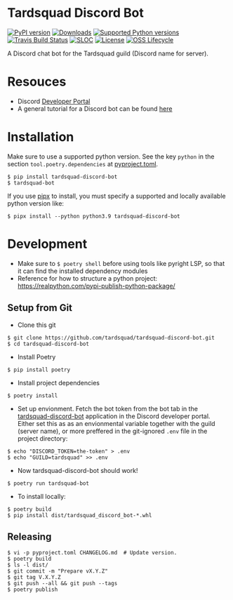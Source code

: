 # Tardsquad Discord Bot
[![PyPI version](https://badge.fury.io/py/tardsquad-discord-bot.svg)](https://badge.fury.io/py/tardsquad-discord-bot)
[![Downloads](https://pepy.tech/badge/tardsquad-discord-bot)](https://pepy.tech/project/tardsquad-discord-bot)
[![Supported Python versions](https://img.shields.io/pypi/pyversions/tardsquad-discord-bot)](#)
[![Travis Build Status](https://img.shields.io/travis/com/tardsquad/tardsquad-discord-bot/master?logo=travis)](https://app.travis-ci.com/github/tardsquad/tardsquad-discord-bot)
[![SLOC](https://img.shields.io/tokei/lines/github/tardsquad/tardsquad-discord-bot)](#)
[![License](https://img.shields.io/pypi/l/tardsquad-discord-bot)](https://github.com/tardsquad/tardsquad-discord-bot/blob/master/LICENSE)
[![OSS Lifecycle](https://img.shields.io/osslifecycle/tardsquad/tardsquad-discord-bot)](https://github.com/Netflix/osstracker)

A Discord chat bot for the Tardsquad guild (Discord name for server).

# Resouces
* Discord [Developer Portal](https://discordapp.com/developers/applications)
* A general tutorial for a Discord bot can be found [here](https://realpython.com/how-to-make-a-discord-bot-python/)

# Installation
Make sure to use a supported python version. See the key `python` in the section `tool.poetry.dependencies` at [pyproject.toml](https://github.com/tardsquad/tardsquad-discord-bot/blob/master/pyproject.toml).

```console
$ pip install tardsquad-discord-bot
$ tardsquad-bot
```

If you use [pipx](https://pypi.org/project/pipx/) to install, you must specify a supported and locally available python version like:

```console
$ pipx install --python python3.9 tardsquad-discord-bot
```

# Development
* Make sure to `$ poetry shell` before using tools like pyright LSP, so that it can find the installed dependency modules
* Reference for how to structure a python project: https://realpython.com/pypi-publish-python-package/

## Setup from Git
* Clone this git
```console
$ git clone https://github.com/tardsquad/tardsquad-discord-bot.git
$ cd tardsquad-discord-bot
```
* Install Poetry
```console
$ pip install poetry
```
* Install project dependencies
```console
$ poetry install
```

* Set up envionment. Fetch the bot token from the bot tab in the [tardsquad-discord-bot](https://discord.com/developers/applications/921085762190057532/bot) application in the Discord developer portal. Either set this as as an envionmental variable together with the guild (server name), or more preffered in the git-ignored `.env` file in the project directory:
```console
$ echo "DISCORD_TOKEN=the-token" > .env
$ echo "GUILD=tardsquad" >> .env
```

* Now tardsquad-discord-bot should work!
```console
$ poetry run tardsquad-bot
```

* To install locally:
```console
$ poetry build
$ pip install dist/tardsquad_discord_bot-*.whl
```


## Releasing
```console
$ vi -p pyproject.toml CHANGELOG.md  # Update version.
$ poetry build
$ ls -l dist/
$ git commit -m "Prepare vX.Y.Z"
$ git tag V.X.Y.Z
$ git push --all && git push --tags
$ poetry publish
```

